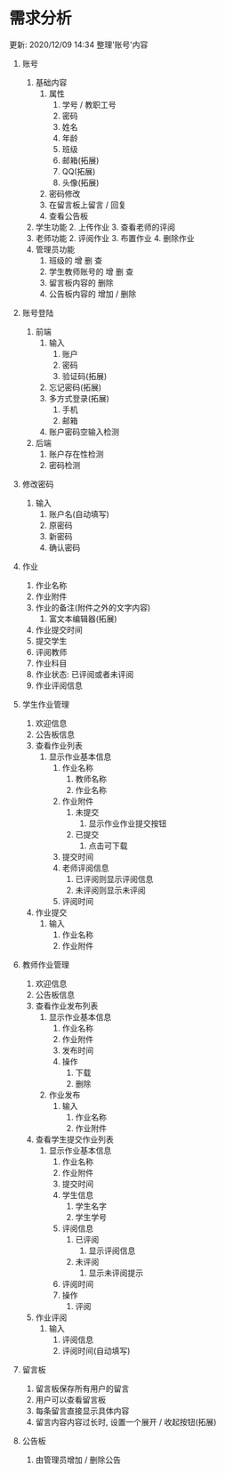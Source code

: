 # 需求分析

更新:
2020/12/09 14:34 整理'账号'内容 

1. 账号
   1. 基础内容
      1. 属性
         1. 学号 / 教职工号
         2. 密码
         3. 姓名
         4. 年龄
         5. 班级
         6. 邮箱(拓展)
         7. QQ(拓展)
         8. 头像(拓展)
      2. 密码修改
      3. 在留言板上留言 / 回复
      4. 查看公告板
   2. 学生功能
      2. 上传作业
      3. 查看老师的评阅
   3. 老师功能
      2. 评阅作业
      3. 布置作业
      4. 删除作业
   4. 管理员功能
      1. 班级的 增 删 查
      2. 学生教师账号的 增 删 查
      3. 留言板内容的 删除
      4. 公告板内容的 增加 / 删除


2. 账号登陆
   1. 前端
      1. 输入
         1. 账户
         2. 密码
         3. 验证码(拓展)
      2. 忘记密码(拓展)
      3. 多方式登录(拓展)
         1. 手机
         2. 邮箱
      4. 账户密码空输入检测
   2. 后端
      1. 账户存在性检测
      2. 密码检测


3. 修改密码
   1. 输入
      1. 账户名(自动填写)
      2. 原密码
      3. 新密码
      4. 确认密码


4. 作业
   1. 作业名称
   2. 作业附件
   3. 作业的备注(附件之外的文字内容)
      1. 富文本编辑器(拓展)
   4. 作业提交时间
   5. 提交学生
   6. 评阅教师
   7. 作业科目
   8. 作业状态: 已评阅或者未评阅
   9. 作业评阅信息


5. 学生作业管理
   1. 欢迎信息
   2. 公告板信息
   3. 查看作业列表
      1. 显示作业基本信息
         1. 作业名称
            1. 教师名称
            2. 作业名称
         2. 作业附件
            1. 未提交
               1. 显示作业作业提交按钮
            2. 已提交
               1. 点击可下载
         3. 提交时间
         4. 老师评阅信息
            1. 已评阅则显示评阅信息
            2. 未评阅则显示未评阅
         5. 评阅时间
   4. 作业提交
      1. 输入
         1. 作业名称
         2. 作业附件


6. 教师作业管理
   1. 欢迎信息
   2. 公告板信息
   3. 查看作业发布列表
      1. 显示作业基本信息
         1. 作业名称
         2. 作业附件
         3. 发布时间
         4. 操作
            1. 下载
            2. 删除
      2. 作业发布
         1. 输入
            1. 作业名称
            2. 作业附件
   4. 查看学生提交作业列表
      1. 显示作业基本信息
         1. 作业名称
         2. 作业附件
         3. 提交时间
         4. 学生信息
            1. 学生名字
            2. 学生学号
         5. 评阅信息
            1. 已评阅
               1. 显示评阅信息
            2. 未评阅
               1. 显示未评阅提示
         6. 评阅时间
         7. 操作
            1. 评阅
   5. 作业评阅
      1. 输入
         1. 评阅信息
         2. 评阅时间(自动填写)


7. 留言板
   1. 留言板保存所有用户的留言
   2. 用户可以查看留言板
   3. 每条留言直接显示具体内容
   4. 留言内容内容过长时, 设置一个展开 / 收起按钮(拓展)


8. 公告板
   1. 由管理员增加 / 删除公告